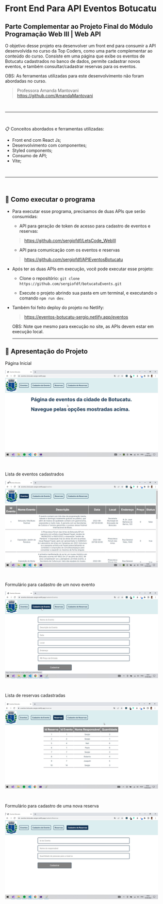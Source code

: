 # Front End Para API Eventos Botucatu

## Parte Complementar ao Projeto Final do Módulo Programação Web III | Web API

O objetivo desse projeto era desenvolver um front end para consumir a API desenvolvida no curso da Top Coders, como uma parte complementar ao conteúdo do curso. 
Consiste em uma página que exibe os eventos de Botucatu cadastrados no banco de dados, permite cadastrar novos eventos, e também consultar/cadastrar reservas para os eventos.

OBS: As ferramentas utilizadas para este desenvolvimento não foram abordadas no curso.

> Professora Amanda Mantovani <br>
> https://github.com/AmandaMantovani

<br>

--- 
<br>

📋 Conceitos abordados e ferramentas utilizadas: 
- Front end com React Js;
- Desenvolvimento com componentes;
- Styled components;
- Consumo de API;
- Vite;

<br>

--- 
<br>

## 🚀 Como executar o programa
- Para executar esse programa, precisamos de duas APIs que serão consumidas:
  - API para geração de token de acesso para cadastro de eventos e reservas:
  > https://github.com/sergiofdf/LetsCode_WebIII

  - API para comunicação com os eventos e reservas
  > https://github.com/sergiofdf/APIEventosBotucatu


- Após ter as duas APIs em execução, você pode executar esse projeto:
  - Clone o repositório: `git clone https://github.com/sergiofdf/botucatuEvents.git`

  - Execute o projeto abrindo sua pasta em um terminal, e executando o comando `npm run dev`.

- Também foi feito deploy do projeto no Netlify:
  >https://eventos-botucatu-sergio.netlify.app/eventos

  OBS: Note que mesmo para execução no site, as APIs devem estar em execução local.

  ---
## 📲 Apresentação do Projeto

Página Inicial

![UML](homepage.jpg "Home Page")

<br>

Lista de eventos cadastrados

![UML](eventos.jpg "Eventos Cadastrados")

<br>

Formulário para cadastro de um novo evento

![UML](cadastro_eventos.jpg "Cadastro eventos")

<br>

Lista de reservas cadastradas

![UML](reservas.jpg "Reservas cadastradas")

<br>

Formulário para cadastro de uma nova reserva

![UML](cadastro_reservas.jpg "Cadastro reservas")